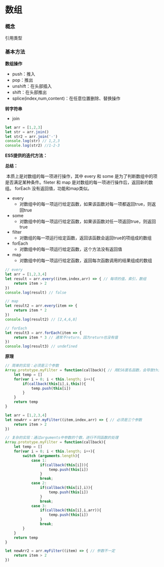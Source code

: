 # 数组

### 概念

引用类型

### 基本方法

**数组操作**

- push：推入
- pop：推出
- unshift：在头部插入
- shift：在头部推出
- splice(index,num,content)：在任意位置删除、替换操作



**转字符串**

- join

```javascript
let arr = [1,2,3]
let str = arr.join()
let str2 = arr.join('-')
console.log(str) // 1,2,3
console.log(str2) //1-2-3
```



**ES5提供的迭代方法：**

**总结：**

​		本质上是对数组的每一项进行操作，其中 every 和 some 是为了判断数组中的项是否满足某种条件。fileter 和 map 是对数组的每一项进行操作后，返回新的数组。 forEach 没有返回值，功能和map类似。

- every
  - 对数组中的每一项运行给定函数，如果该函数对每一项都返回true，则返回true
- some
  - 对数组中的每一项运行给定函数，如果该函数对任一项返回true，则返回true
- filter
  - 对数组的每一项运行给定函数，返回该函数会返回true的项组成的数组
- forEach
  - 对数组中的每一项运行给定函数，这个方法没有返回值
- map
  - 对数组中的每一项运行给定函数，返回每次函数调用的结果组成的数组

```javascript
// every
let arr = [1,2,3,4]
let result = arr.every((item,index,arr) => { // 每项的值，索引，数组
    return item > 2
})
console.log(result) // false

// map
let result2 = arr.every(item => {
    return item * 2
})
console.log(result2) // [2,4,6,8]

// forEach
let result3 = arr.forEach(item => {
    return item * 3 // 通常不return，因为return也没有值
})
console.log(result3) // undefined
```

**原理**

```javascript
// 简单的实现：必须是三个参数
Array.prototype.myFilter = function(callback){ // 用ES6匿名函数，会导致this指向错误
    let temp = []
    for(var i = 0; i < this.length; i++){
        if(callback(this[i],i,this)){
            temp.push(this[i])
        }
    }
    return temp
}

let arr = [1,2,3,4]
let newArr = arr.myFilter((item,index,arr) => { // 必须是三个参数
    return item > 2
})
```

```javascript
// 复杂的实现：通过arguments中参数的个数，进行不同函数的处理
Array.prototype.myFilter = function(callback){
    let temp = []
    for(var i = 0; i < this.length; i++){
        switch (arguments.length){
            case 1:
                if(callback(this[i])){
                    temp.push(this[i])
                }
                break;
            case 2:
                if(callback(this[i],i)){
                    temp.push(this[i])
                }
                break;
            case 3:
                if(callback(this[i],i,arr)){
                    temp.push(this[i])
                }
                break;
        }
    }
    return temp
}

let newArr2 = arr.myFilter((item) => { // 参数不一定
    return item > 2
})
```

